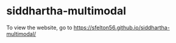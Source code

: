 # siddhartha-multimodal
To view the website, go to https://sfelton56.github.io/siddhartha-multimodal/
